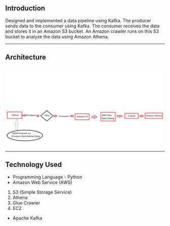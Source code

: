 ## Introduction

Designed and implemented a data pipeline using Kafka. The producer sends data to the consumer using Kafka. The consumer receives the data and stores it in an Amazon S3 bucket. An Amazon crawler runs on this S3 bucket to analyze the data using Amazon Athena.

--- 
## Architecture

 ![Project Architecture Diagram](Architecture.png)

--- 
## Technology Used

-   Programming Language - Python
-   Amazon Web Service (AWS)

1.  S3 (Simple Storage Service)
2.  Athena
3.  Glue Crawler
4.  EC2

-   Apache Kafka

